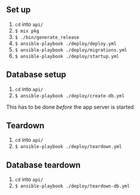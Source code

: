 ## Set up
1. `cd` into `api/`
2. `$ mix pkg`
3. `$ ./bin/generate_release`
4. `$ ansible-playbook ./deploy/deploy.yml`
5. `$ ansible-playbook ./deploy/migrations.yml`
6. `$ ansible-playbook ./deploy/startup.yml`

## Database setup
1. `cd` into `api/`
2. `$ ansible-playbook ./deploy/create-db.yml`

This has to be done _before_ the app server is started

## Teardown
1. `cd` into `api/`
2. `$ ansible-playbook ./deploy/teardown.yml`

## Database teardown
1. `cd` into `api/`
2. `$ ansible-playbook ./deploy/teardown-db.yml`